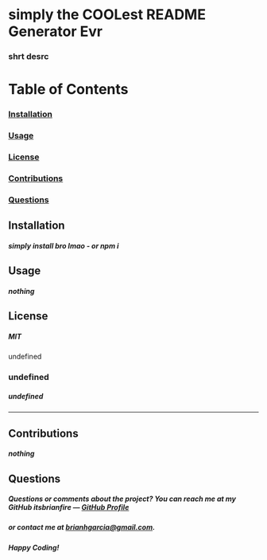 
  # simply the COOLest README Generator Evr
  ### shrt desrc 
  
  # Table of Contents  
  ### [Installation](#installation)
  ### [Usage](#usage) 
  ### [License](#license) 
  ### [Contributions](#contributions) 
  ### [Questions](#questions) 
  
  ## Installation
  ##### simply install bro lmao - or npm i
  
  ## Usage
  ##### nothing

  ## License
  ##### MIT

  undefined
  ### undefined
  #####  undefined

  ---
  
  ## Contributions
  ##### nothing
  
  ## Questions
  ##### Questions or comments about the project? You can reach me at my GitHub *itsbrianfire* — [GitHub Profile](https://www.github.com/itsbrianfire)
  ##### or contact me at brianhgarcia@gmail.com.

  ##### Happy Coding!
  